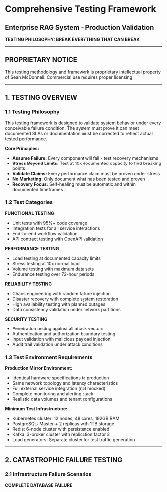 # Comprehensive Testing Framework
## Enterprise RAG System - Production Validation

**TESTING PHILOSOPHY: BREAK EVERYTHING THAT CAN BREAK**

---

## PROPRIETARY NOTICE

This testing methodology and framework is proprietary intellectual property of Sean McDonnell. Commercial use requires proper licensing.

---

## 1. TESTING OVERVIEW

### 1.1 Testing Philosophy

This testing framework is designed to validate system behavior under every conceivable failure condition. The system must prove it can meet documented SLAs or documentation must be corrected to reflect actual tested performance.

**Core Principles:**
- **Assume Failure:** Every component will fail - test recovery mechanisms
- **Stress Beyond Limits:** Test at 10x documented capacity to find breaking points
- **Validate Claims:** Every performance claim must be proven under stress
- **No Marketing:** Only document what has been tested and proven
- **Recovery Focus:** Self-healing must be automatic and within documented timeframes

### 1.2 Test Categories

**FUNCTIONAL TESTING**
- Unit tests with 95%+ code coverage
- Integration tests for all service interactions
- End-to-end workflow validation
- API contract testing with OpenAPI validation

**PERFORMANCE TESTING**
- Load testing at documented capacity limits
- Stress testing at 10x normal load
- Volume testing with maximum data sets
- Endurance testing over 72-hour periods

**RELIABILITY TESTING**
- Chaos engineering with random failure injection
- Disaster recovery with complete system restoration
- High availability testing with planned outages
- Data consistency validation under network partitions

**SECURITY TESTING**
- Penetration testing against all attack vectors
- Authentication and authorization boundary testing
- Input validation with malicious payload injection
- Audit trail validation under attack conditions

### 1.3 Test Environment Requirements

**Production Mirror Environment:**
- Identical hardware specifications to production
- Same network topology and latency characteristics
- Full external service integration (not mocked)
- Complete monitoring and alerting stack
- Realistic data volumes and tenant configurations

**Minimum Test Infrastructure:**
- Kubernetes cluster: 12 nodes, 48 cores, 192GB RAM
- PostgreSQL: Master + 2 replicas with 1TB storage
- Redis: 6-node cluster with persistence enabled
- Kafka: 3-broker cluster with replication factor 3
- Load generators: Separate cluster for test traffic generation

---

## 2. CATASTROPHIC FAILURE TESTING

### 2.1 Infrastructure Failure Scenarios

**COMPLETE DATABASE FAILURE**